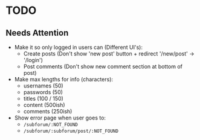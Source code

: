 # TODO

## Needs Attention
- Make it so only logged in users can (Different UI's):
  - Create posts (Don't show 'new post' button + redirect '/new/post' -> '/login')
  - Post comments (Don't show new comment section at bottom of post)
- Make max lengths for info (characters):
  - usernames (50)
  - passwords (50)
  - titles (100 / 150)
  - content (500ish)
  - comments (250ish)
- Show error page when user goes to:
  - `/subforum/:NOT_FOUND`
  - `/subforum/:subforum/post/:NOT_FOUND`